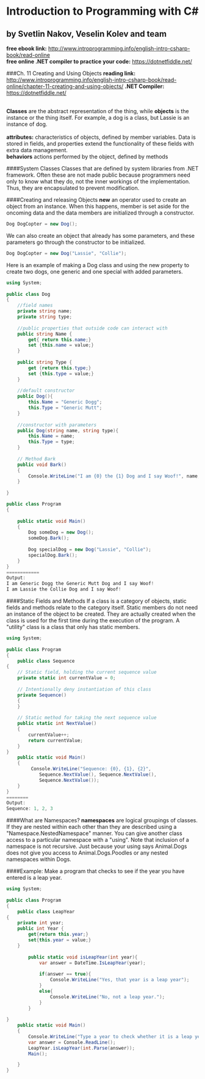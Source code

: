 # Introduction to Programming with C#   
## by Svetlin Nakov, Veselin Kolev and team  
**free ebook link:** http://www.introprogramming.info/english-intro-csharp-book/read-online  
**free online .NET compiler to practice your code:** https://dotnetfiddle.net/

###Ch. 11 Creating and Using Objects
**reading link:** http://www.introprogramming.info/english-intro-csharp-book/read-online/chapter-11-creating-and-using-objects/
**.NET Compiler:** https://dotnetfiddle.net/  
<br/>

**Classes** are the abstract representation of the thing, while **objects** is the instance or the thing itself. For example, a dog is a class, but Lassie is an instance of dog.  
<br/>
**attributes:** characteristics of objects, defined by member variables. Data is stored in fields, and properties extend the functionality of these fields with extra data management.  
**behaviors**  actions performed by the object, defined by methods

####System Classes
Classes that are defined by system libraries from .NET framework. Often these are not made public because programmers need only to know what they do, not the inner workings of the implementation. Thus, they are encapsulated to prevent modification.

####Creating and releasing Objects
**new** an operator used to create an object from an instance. When this happens, member is set aside for the oncoming data and the data members are initialized through a constructor.
```C#
Dog DogCopter = new Dog();
```
We can also create an object that already has some parameters, and these parameters go through the constructor to be initialized.
```C#
Dog DogCopter = new Dog("Lassie", "Collie");
```
Here is an example of making a Dog class and using the new property to create two dogs, one generic and one special with added parameters.
```C#
using System;
					
public class Dog
{
	//field names
	private string name;
	private string type;
	
	//public properties that outside code can interact with
	public string Name {
		get{ return this.name;}
		set {this.name = value;}
	}
	
	public string Type {
		get {return this.type;}
		set {this.type = value;}
	}
	
	//default constructor
	public Dog(){
		this.Name = "Generic Dogg";
		this.Type = "Generic Mutt";
	}
	
	//constructor with parameters
	public Dog(string name, string type){
		this.Name = name;
		this.Type = type;
	}
	
	// Method Bark
    public void Bark()
    {
		Console.WriteLine("I am {0} the {1} Dog and I say Woof!", name, type);
    }
	
}

public class Program
{
	
	public static void Main()
	{
		Dog someDog = new Dog();
		someDog.Bark();
		
		Dog specialDog = new Dog("Lassie", "Collie");
		specialDog.Bark();
	}
}
============
Output:
I am Generic Dogg the Generic Mutt Dog and I say Woof!
I am Lassie the Collie Dog and I say Woof!
```
####Static Fields and Methods
If a class is a category of objects, static fields and methods relate to the category itself. Static members do not need an instance of the object to be created. They are actually created when the class is used for the first time during the execution of the program. A "utility" class is a class that only has static members.

```C#
using System;
					
public class Program
{
	public class Sequence
{
    // Static field, holding the current sequence value
    private static int currentValue = 0;
 
    // Intentionally deny instantiation of this class
    private Sequence()
    {
    }
 
    // Static method for taking the next sequence value
    public static int NextValue()
    {
        currentValue++;
        return currentValue;
    }
}
	public static void Main()
	{
		 Console.WriteLine("Sequence: {0}, {1}, {2}",
            Sequence.NextValue(), Sequence.NextValue(),
            Sequence.NextValue());
	}
}
========
Output:
Sequence: 1, 2, 3
```

####What are Namespaces?
**namespaces** are logical groupings of classes. If they are nested within each other than they are described using a "Namespace.NestedNamespace" manner. You can give another class access to a particular namespace with a "using". Note that inclusion of a namespace is not recursive. Just because your using says Animal.Dogs does not give you access to Animal.Dogs.Poodles or any nested namespaces within Dogs.

####Example: Make a program that checks to see if the year you have entered is a leap year.

```C#
using System;
					
public class Program
{
	public class LeapYear
{
    private int year;
	public int Year {
		get{return this.year;}
		set{this.year = value;}
	}
	
		public static void isLeapYear(int year){
			var answer = DateTime.IsLeapYear(year);
			
			if(answer == true){
				Console.WriteLine("Yes, that year is a leap year");	
			}
			else{
				Console.WriteLine("No, not a leap year.");	
			}
		}
		
}
	public static void Main()
	{
		Console.WriteLine("Type a year to check whether it is a leap year");
        var answer = Console.ReadLine();
		LeapYear.isLeapYear(int.Parse(answer));
		Main();

	}
}

```




